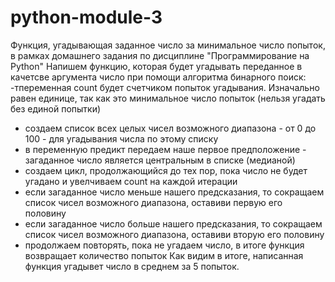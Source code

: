 # python-module-3
Функция, угадывающая заданное число за минимальное число попыток, в рамках домашнего задания по дисциплине "Программирование на Python"
Напишем функцию, которая будет угадывать переданное в качетсве аргумента число при помощи алгоритма бинарного поиск:
-тпеременная count будет счетчиком попыток угадывания. Изначально равен единице, так как это минимальное число попыток (нельзя угадать без единой попытки)
- создаем список всех целых чисел возможного диапазона - от 0 до 100 - для угадывания числа по этому списку
- в переменную предикт передаем наше первое предположение - загаданное число является центральным в списке (медианой)
- создаем цикл, продолжающийся до тех пор, пока число не будет угадано и увелчиваем count на каждой итерации
- если загаданное число меньше нашего предсказания, то сокращаем список чисел возможного диапазона, оставиви первую его половину
- если загаданное число больше нашего предсказания, то сокращаем список чисел возможного диапазона, оставиви вторую его половину
- продолжаем повторять, пока не угадаем число, в итоге функция возвращает количество попыток
Как видим в итоге, написанная функция угадывет число в среднем за 5 попыток.
